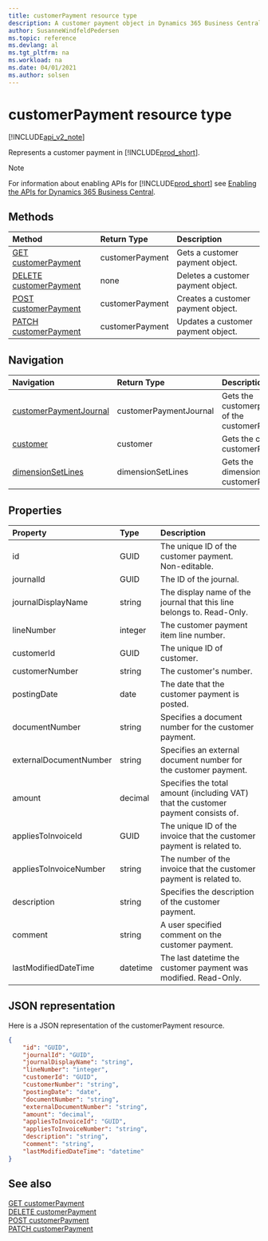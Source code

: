 ```yaml
---
title: customerPayment resource type  
description: A customer payment object in Dynamics 365 Business Central.
author: SusanneWindfeldPedersen
ms.topic: reference
ms.devlang: al
ms.tgt_pltfrm: na
ms.workload: na
ms.date: 04/01/2021
ms.author: solsen
---
```


# customerPayment resource type

[!INCLUDE[api_v2_note](../../../includes/api_v2_note.md)]

Represents a customer payment in [!INCLUDE[prod_short](../../../includes/prod_short.md)].

> [!NOTE]
> For information about enabling APIs for [!INCLUDE[prod_short](../../../includes/prod_short.md)] see [Enabling the APIs for Dynamics 365 Business Central](../enabling-apis-for-dynamics-nav.md).

## Methods

| Method | Return Type|Description |
|:--------------------|:-----------|:-------------------------|
|[GET customerPayment](../api/dynamics_customerpayment_get.md)|customerPayment|Gets a customer payment object.|
|[DELETE customerPayment](../api/dynamics_customerpayment_delete.md)|none|Deletes a customer payment object.|
|[POST customerPayment](../api/dynamics_customerpayment_create.md)|customerPayment|Creates a customer payment object.|
|[PATCH customerPayment](../api/dynamics_customerpayment_update.md)|customerPayment|Updates a customer payment object.|


## Navigation

| Navigation |Return Type| Description |
|:----------|:----------|:-----------------|
|[customerPaymentJournal](dynamics_customerpaymentjournal.md)|customerPaymentJournal |Gets the customerpaymentjournal of the customerPayment.|
|[customer](dynamics_customer.md)|customer |Gets the customer of the customerPayment.|
|[dimensionSetLines](dynamics_dimensionsetline.md)|dimensionSetLines |Gets the dimensionsetlines of the customerPayment.|

## Properties

| Property           | Type   |Description     |
|:-------------------|:-------|:---------------|
|id|GUID|The unique ID of the customer payment. Non-editable.|
|journalId|GUID|The ID of the journal.|
|journalDisplayName|string|The display name of the journal that this line belongs to. Read-Only.|
|lineNumber|integer|The customer payment item line number.|
|customerId|GUID|The unique ID of customer.  |
|customerNumber|string|The customer's number.|
|postingDate|date|The date that the customer payment   is posted.|
|documentNumber|string|Specifies a document number for the customer payment.|
|externalDocumentNumber|string|Specifies an external document number for the customer payment.|
|amount|decimal|Specifies the total amount (including VAT) that the customer payment consists of.|
|appliesToInvoiceId|GUID|The unique ID of the invoice that the customer payment is related to.|
|appliesToInvoiceNumber|string|The number of the invoice that the customer payment is related to.|
|description|string|Specifies the description of the customer payment.|
|comment|string|A user specified comment on the customer payment.|
|lastModifiedDateTime|datetime|The last datetime the customer payment was modified. Read-Only.|

## JSON representation

Here is a JSON representation of the customerPayment resource.


```json
{
    "id": "GUID",
    "journalId": "GUID",
    "journalDisplayName": "string",
    "lineNumber": "integer",
    "customerId": "GUID",
    "customerNumber": "string",
    "postingDate": "date",
    "documentNumber": "string",
    "externalDocumentNumber": "string",
    "amount": "decimal",
    "appliesToInvoiceId": "GUID",
    "appliesToInvoiceNumber": "string",
    "description": "string",
    "comment": "string",
    "lastModifiedDateTime": "datetime"
}
```

## See also

[GET customerPayment](../api/dynamics_customerPayment_Get.md)  
[DELETE customerPayment](../api/dynamics_customerPayment_Delete.md)  
[POST customerPayment](../api/dynamics_customerPayment_Create.md)  
[PATCH customerPayment](../api/dynamics_customerPayment_Update.md)
